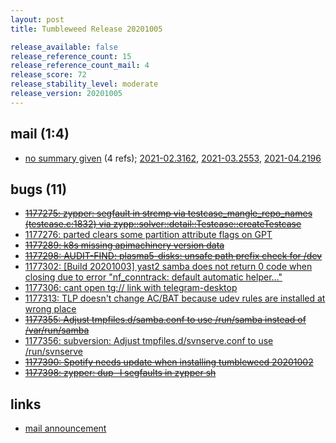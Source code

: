 ```yaml
---
layout: post
title: Tumbleweed Release 20201005

release_available: false
release_reference_count: 15
release_reference_count_mail: 4
release_score: 72
release_stability_level: moderate
release_version: 20201005
---
```


## mail (1:4)

- [no summary given](https://github.com/boombatower/tumbleweed-review/issues/10) (4 refs); [2021-02.3162](https://github.com/boombatower/tumbleweed-review/issues/10), [2021-03.2553](https://github.com/boombatower/tumbleweed-review/issues/10), [2021-04.2196](https://github.com/boombatower/tumbleweed-review/issues/10)

## bugs (11)

<!--more-->

- ~~[1177275: zypper: segfault in strcmp via testcase_mangle_repo_names (testcase.c:1832) via zypp::solver::detail::Testcase::createTestcase](https://bugzilla.opensuse.org/show_bug.cgi?id=1177275)~~
- [1177276: parted clears some partition attribute flags on GPT](https://bugzilla.opensuse.org/show_bug.cgi?id=1177276)
- ~~[1177289: k8s missing apimachinery version data](https://bugzilla.opensuse.org/show_bug.cgi?id=1177289)~~
- ~~[1177298: AUDIT-FIND: plasma5-disks: unsafe path prefix check for /dev](https://bugzilla.opensuse.org/show_bug.cgi?id=1177298)~~
- [1177302: \[Build 20201003\] yast2 samba does not return 0 code when closing due to error "nf_conntrack: default automatic helper..."](https://bugzilla.opensuse.org/show_bug.cgi?id=1177302)
- [1177306: cant open tg:// link with telegram-desktop](https://bugzilla.opensuse.org/show_bug.cgi?id=1177306)
- [1177313: TLP doesn't change AC/BAT because udev rules are installed at wrong place](https://bugzilla.opensuse.org/show_bug.cgi?id=1177313)
- ~~[1177355: Adjust tmpfiles.d/samba.conf to use /run/samba instead of /var/run/samba](https://bugzilla.opensuse.org/show_bug.cgi?id=1177355)~~
- [1177356: subversion: Adjust tmpfiles.d/svnserve.conf to use /run/svnserve](https://bugzilla.opensuse.org/show_bug.cgi?id=1177356)
- ~~[1177390: Spotify needs update when installing tumbleweed 20201002](https://bugzilla.opensuse.org/show_bug.cgi?id=1177390)~~
- ~~[1177398: zypper: dup -l segfaults in zypper sh](https://bugzilla.opensuse.org/show_bug.cgi?id=1177398)~~



## links

- [mail announcement](https://github.com/boombatower/tumbleweed-review/issues/10)
